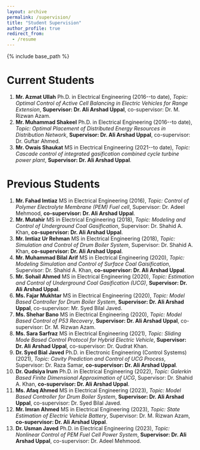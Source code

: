 ```yaml
---
layout: archive
permalink: /supervision/
title: "Student Supervision"
author_profile: true
redirect_from:
  - /resume
---
```


{% include base_path %}


# Current Students  
   1. **Mr. Azmat Ullah** Ph.D. in Electrical Engineering (2016--to date), *Topic: Optimal Control of Active Cell Balancing in Electric Vehicles for Range Extension*, **Supervisor: Dr. Ali Arshad Uppal**, co-supervisor: Dr. M. Rizwan Azam.
   2. **Mr. Muhammad Shakeel** Ph.D. in Electrical Engineering (2016--to date), *Topic: Optimal Placement of Distributed Energy Resources in Distribution Network*, **Supervisor: Dr. Ali Arshad Uppal**, co-supervisor: Dr. Guftar Ahmed.
   3. **Mr. Owais Shaukat** MS in Electrical Engineering (2021--to date), *Topic: Cascade control of integrated gasification combined cycle turbine power plant*, **Supervisor: Dr. Ali Arshad Uppal**.

# Previous Students
   1. **Mr. Fahad Imtiaz** MS in Electrical Engineering (2016), *Topic: Control of Polymer Electrolyte Membrane (PEM) Fuel cell*, Supervisor: Dr. Adeel Mehmood, **co-supervisor: Dr. Ali Arshad Uppal**.
   2. **Mr. Mutahir** MS in Electrical Engineering (2018), *Topic: Modeling and Control of Underground Coal Gasification*, Supervisor: Dr. Shahid A. Khan, **co-supervisor: Dr. Ali Arshad Uppal**.
   3. **Mr. Imtiaz Ur Rehman** MS in Electrical Engineering (2018), *Topic: Simulation and Control of Drum Boiler System*, Supervisor: Dr. Shahid A. Khan, **co-supervisor: Dr. Ali Arshad Uppal**.
   4. **Mr. Muhammad Bilal Arif** MS in Electrical Engineering (2020), *Topic: Modeling Simulation and Control of Surface Coal Gaisification*, Supervisor: Dr. Shahid A. Khan, **co-supervisor: Dr. Ali Arshad Uppal**.
   5. **Mr. Sohail Ahmed** MS in Electrical Engineering (2020), *Topic: Estimation and Control of Underground Coal Gasification (UCG)*, **Supervisor: Dr. Ali Arshad Uppal**.
   6. **Ms. Fajar Mukhtar** MS in Electrical Engineering (2020), *Topic: Model Based Controller for Drum Boiler System*, **Supervisor: Dr. Ali Arshad Uppal**, co-supervisor: Mr. Syed Bilal Javed.
   7. **Ms. Shehar Bano** MS in Electrical Engineering (2020), *Topic: Model Based Control of P53 Recovery*, **Supervisor: Dr. Ali Arshad Uppal**, co-supervisor: Dr. M. Rizwan Azam.
   8. **Ms. Sara Sarfraz** MS in Electrical Engineering (2021), *Topic: Sliding Mode Based Control Protocol for Hybrid Electric Vehicle*, **Supervisor: Dr. Ali Arshad Uppal**, co-supervisor: Dr. Qudrat Khan.
   9. **Dr. Syed Bial Javed** Ph.D. in Electronic Engineering (Control Systems) (2021), *Topic: Cavity Prediction and Control of UCG Process*, Supervisor: Dr. Raza Samar, **co-supervisor: Dr. Ali Arshad Uppal**.
   10. **Dr. Qudsiya Irum** Ph.D. in Electrical Engineering (2022), *Topic: Galerkin Based Finite Dimensional Approximation of UCG*, Supervisor: Dr. Shahid A. Khan, **co-supervisor: Dr. Ali Arshad Uppal**.
   11. **Ms. Afaq Ahmed** MS in Electrical Engineering (2023), *Topic: Model Based Controller for Drum Boiler System*, **Supervisor: Dr. Ali Arshad Uppal**, co-supervisor: Dr. Syed Bilal Javed.
   12. **Mr. Imran Ahmed** MS in Electrical Engineering (2023), *Topic: State Estimation of Electric Vehicle Battery*, Supervisor: Dr. M. Rizwan Azam, **co-supervisor: Dr. Ali Arshad Uppal**.
   13. **Dr. Usman Javed** Ph.D. in Electrical Engineering (2023), *Topic: Nonlinear Control of PEM Fuel Cell Power System*, **Supervisor: Dr. Ali Arshad Uppal**, co-supervisor: Dr. Adeel Mehmood.
